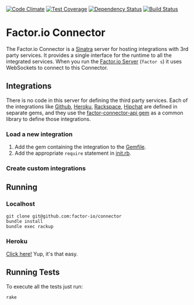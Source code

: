 [![Code Climate](https://codeclimate.com/github/factor-io/connector/badges/gpa.svg)](https://codeclimate.com/github/factor-io/connector)
[![Test Coverage](https://codeclimate.com/github/factor-io/connector/badges/coverage.svg)](https://codeclimate.com/github/factor-io/connector)
[![Dependency Status](https://gemnasium.com/factor-io/connector.svg)](https://gemnasium.com/factor-io/connector)
[![Build Status](https://travis-ci.org/factor-io/connector.svg)](https://travis-ci.org/factor-io/connector)
# Factor.io Connector
The Factor.io Connector is a [Sinatra](http://www.sinatrarb.com/) server for hosting integrations with 3rd party services. It provides a single interface for the runtime to all the integrated services. When you run the [Factor.io Server](https://github.com/factor-io/factor) (`factor s`) it uses WebSockets to connect to this Connector.

## Integrations
There is no code in this server for defining the third party services. Each of the integrations like [Github](https://github.com/factor-io/connector-github), [Heroku](https://github.com/factor-io/connector-heroku), [Rackspace](https://github.com/factor-io/connector-rackspace), [Hipchat](https://github.com/factor-io/connector-hipchat) are defined in separate gems, and they use the [factor-connector-api gem](https://github.com/factor-io/connector-api)  as a common library to define those integrations.

### Load a new integration
1. Add the gem containing the integration to the [Gemfile](https://github.com/factor-io/connector/blob/master/Gemfile).
2. Add the appropriate `require` statement in [init.rb](https://github.com/factor-io/connector/blob/master/init.rb).

### Create custom integrations



## Running
### Localhost
    git clone git@github.com:factor-io/connector
    bundle install
    bundle exec rackup

### Heroku

[Click here!](https://heroku.com/deploy) Yup, it's that easy.

## Running Tests
To execute all the tests just run:

    rake
